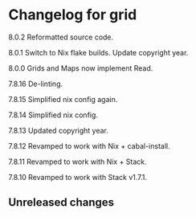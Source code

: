 # Changelog for grid

8.0.2 Reformatted source code.

8.0.1 Switch to Nix flake builds.
      Update copyright year.

8.0.0 Grids and Maps now implement Read.

7.8.16 De-linting.

7.8.15 Simplified nix config again.

7.8.14 Simplified nix config.

7.8.13 Updated copyright year.

7.8.12 Revamped to work with Nix + cabal-install.

7.8.11 Revamped to work with Nix + Stack.

7.8.10 Revamped to work with Stack v1.7.1.

## Unreleased changes

